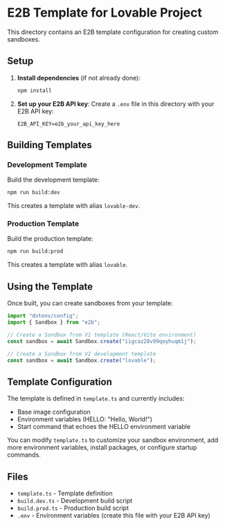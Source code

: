 # E2B Template for Lovable Project

This directory contains an E2B template configuration for creating custom sandboxes.

## Setup

1. **Install dependencies** (if not already done):
   ```bash
   npm install
   ```

2. **Set up your E2B API key**:
   Create a `.env` file in this directory with your E2B API key:
   ```
   E2B_API_KEY=e2b_your_api_key_here
   ```

## Building Templates

### Development Template
Build the development template:
```bash
npm run build:dev
```
This creates a template with alias `lovable-dev`.

### Production Template
Build the production template:
```bash
npm run build:prod
```
This creates a template with alias `lovable`.

## Using the Template

Once built, you can create sandboxes from your template:

```typescript
import "dotenv/config";
import { Sandbox } from "e2b";

// Create a Sandbox from V1 template (React/Vite environment)
const sandbox = await Sandbox.create("iigcaz28v99qoyhuqm1j");

// Create a Sandbox from V2 development template
const sandbox = await Sandbox.create("lovable");
```

## Template Configuration

The template is defined in `template.ts` and currently includes:
- Base image configuration
- Environment variables (HELLO: "Hello, World!")
- Start command that echoes the HELLO environment variable

You can modify `template.ts` to customize your sandbox environment, add more environment variables, install packages, or configure startup commands.

## Files

- `template.ts` - Template definition
- `build.dev.ts` - Development build script
- `build.prod.ts` - Production build script
- `.env` - Environment variables (create this file with your E2B API key)
